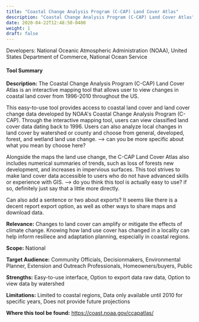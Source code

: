 ```yaml
---
title: "Coastal Change Analysis Program (C-CAP) Land Cover Atlas"
description: "Coastal Change Analysis Program (C-CAP) Land Cover Atlas"
date: 2020-04-22T12:48:50-0400
weight: 1
draft: false
---
```

Developers: National Oceanic Atmospheric Administration (NOAA), United States Department of Commerce, National Ocean Service

#### Tool Summary
**Description:** The Coastal Change Analysis Program (C-CAP) Land Cover Atlas is an interactive mapping tool that allows user to view changes in coastal land cover from 1996-2010 throughout the US. 

This easy-to-use tool provides access to coastal land cover and land cover change data developed by NOAA's Coastal Change Analysis Program (C-CAP). Through the interactive mapping tool, users can view classified land cover data dating back to 1996. Users can also analyze local changes in land cover by watershed or county and choose from general, developed, forest, and wetland land use change. --> can you be more specific about what you mean by choose here?

Alongside the maps the land use change, the C-CAP Land Cover Atlas also includes numerical summaries of trends, such as loss of forests new development, and increases in impervious surfaces. This tool strives to make land cover data accessible to users who do not have advanced skills or experience with GIS.
--> do you think this tool is actually easy to use? if so, definitely just say that a little more directly. 

Can also add a sentence or two about exports? It seems like there is a decent report export option, as well as other ways to share maps and download data.

**Relevance:** Changes to land cover can amplify or mitigate the effects of climate change. Knowing how land use cover has changed in a locality can help inform resiliece and adaptation planning, especially in coastal regions.

**Scope:** National

**Target Audience:** Community Officials, Decisionmakers, Environmental Planner, Extension and Outreach Professionals, Homeowners/buyers, Public

**Strengths:** Easy-to-use interface, Option to export data raw data, Option to view data by watershed

**Limitations:** Limited to coastal regions, Data only available until 2010 for specific years, Does not provide future projections

**Where this tool be found:** https://coast.noaa.gov/ccapatlas/
